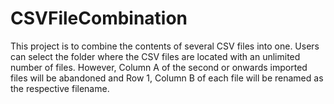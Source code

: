 # CSVFileCombination

This project is to combine the contents of several CSV files into one. Users can select the folder where the CSV files are located with an unlimited number of files. However, Column A of the second or onwards imported files will be abandoned and Row 1, Column B of each file will be renamed as the respective filename.

